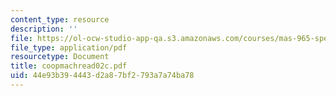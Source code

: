 ```yaml
---
content_type: resource
description: ''
file: https://ol-ocw-studio-app-qa.s3.amazonaws.com/courses/mas-965-special-topics-in-media-technology-cooperative-machines-fall-2003/44e93b394443d2a87bf2793a7a74ba78_coopmachread02c.pdf
file_type: application/pdf
resourcetype: Document
title: coopmachread02c.pdf
uid: 44e93b39-4443-d2a8-7bf2-793a7a74ba78
---
```

